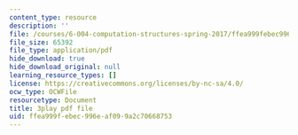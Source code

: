```yaml
---
content_type: resource
description: ''
file: /courses/6-004-computation-structures-spring-2017/ffea999febec996eaf099a2c70668753_q38KAGAKORk.pdf
file_size: 65392
file_type: application/pdf
hide_download: true
hide_download_original: null
learning_resource_types: []
license: https://creativecommons.org/licenses/by-nc-sa/4.0/
ocw_type: OCWFile
resourcetype: Document
title: 3play pdf file
uid: ffea999f-ebec-996e-af09-9a2c70668753
---
```

